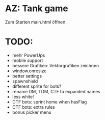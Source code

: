 # AZ: Tank game

Zum Starten main.html öffnen.


# TODO:
- mehr PowerUps
- mobile support
- bessere Grafiken: Vektorgrafiken zeichnen
- window.onresize
- better settings
- spawnshield
- different sprite for bots?
- rename DM, TDM, CTF to expanded names
- less white!
- CTF bots: sprint home when hasFlag
- CTF bots: extra rules
- bonus picker menu
